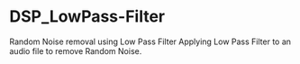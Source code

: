 # DSP_LowPass-Filter
Random Noise removal using Low Pass Filter
Applying Low Pass Filter to an audio file to remove Random Noise.